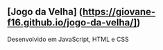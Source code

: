## [Jogo da Velha] (https://giovane-f16.github.io/jogo-da-velha/])

Desenvolvido em JavaScript, HTML e CSS

